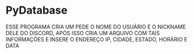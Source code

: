 # PyDatabase
ESSE PROGRAMA CRIA UM PEDE O NOME DO USUÁRIO E O NICKNAME DELE DO DISCORD, APÓS ISSO CRIA UM ARQUIVO COM TAIS INFORMAÇÕES E INSERE O ENDEREÇO IP, CIDADE, ESTADO, HORÁRIO E DATA
